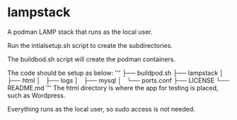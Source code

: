 # lampstack
A podman LAMP stack that runs as the local user.

Run the intialsetup.sh script to create the subdirectories.

The buildbod.sh script will create the podman containers.

The code should be setup as below:
'''
  ├── buildpod.sh
  ├── lampstack
  │   ├── html
  │   ├── logs
  │   ├── mysql
  │   └── ports.conf
  ├── LICENSE
  └── README.md
'''
The html directory is where the app for testing is placed, such as Wordpress.

Everything runs as the local user, so sudo access is not needed.  
